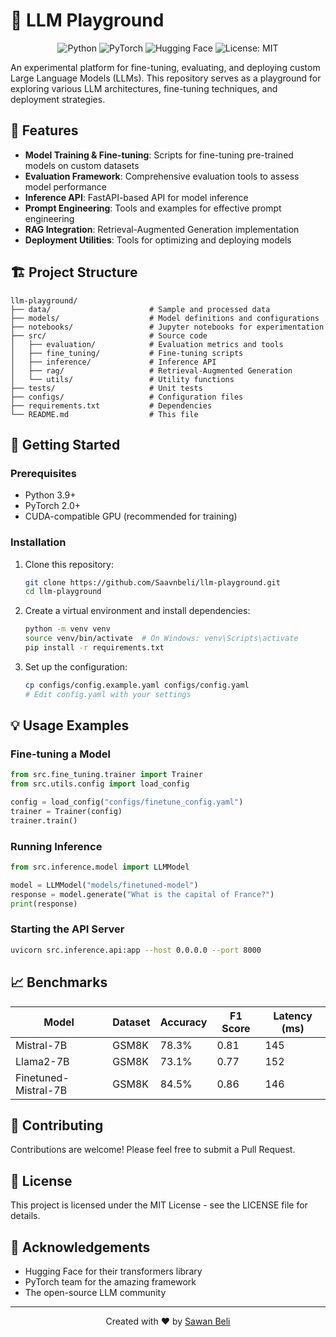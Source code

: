 # 🤖 LLM Playground

<div align="center">
  
![Python](https://img.shields.io/badge/Python-3776AB?style=for-the-badge&logo=python&logoColor=white)
![PyTorch](https://img.shields.io/badge/PyTorch-EE4C2C?style=for-the-badge&logo=pytorch&logoColor=white)
![Hugging Face](https://img.shields.io/badge/🤗_Hugging_Face-FFD21E?style=for-the-badge&logo=huggingface&logoColor=black)
![License: MIT](https://img.shields.io/badge/License-MIT-yellow.svg?style=for-the-badge)

</div>

An experimental platform for fine-tuning, evaluating, and deploying custom Large Language Models (LLMs). This repository serves as a playground for exploring various LLM architectures, fine-tuning techniques, and deployment strategies.

## 🌟 Features

- **Model Training & Fine-tuning**: Scripts for fine-tuning pre-trained models on custom datasets
- **Evaluation Framework**: Comprehensive evaluation tools to assess model performance
- **Inference API**: FastAPI-based API for model inference
- **Prompt Engineering**: Tools and examples for effective prompt engineering
- **RAG Integration**: Retrieval-Augmented Generation implementation 
- **Deployment Utilities**: Tools for optimizing and deploying models

## 🏗️ Project Structure

```
llm-playground/
├── data/                      # Sample and processed data 
├── models/                    # Model definitions and configurations
├── notebooks/                 # Jupyter notebooks for experimentation
├── src/                       # Source code
│   ├── evaluation/            # Evaluation metrics and tools
│   ├── fine_tuning/           # Fine-tuning scripts
│   ├── inference/             # Inference API
│   ├── rag/                   # Retrieval-Augmented Generation
│   └── utils/                 # Utility functions
├── tests/                     # Unit tests
├── configs/                   # Configuration files
├── requirements.txt           # Dependencies
└── README.md                  # This file
```

## 🚀 Getting Started

### Prerequisites

- Python 3.9+
- PyTorch 2.0+
- CUDA-compatible GPU (recommended for training)

### Installation

1. Clone this repository:
   ```bash
   git clone https://github.com/Saavnbeli/llm-playground.git
   cd llm-playground
   ```

2. Create a virtual environment and install dependencies:
   ```bash
   python -m venv venv
   source venv/bin/activate  # On Windows: venv\Scripts\activate
   pip install -r requirements.txt
   ```

3. Set up the configuration:
   ```bash
   cp configs/config.example.yaml configs/config.yaml
   # Edit config.yaml with your settings
   ```

## 💡 Usage Examples

### Fine-tuning a Model

```python
from src.fine_tuning.trainer import Trainer
from src.utils.config import load_config

config = load_config("configs/finetune_config.yaml")
trainer = Trainer(config)
trainer.train()
```

### Running Inference

```python
from src.inference.model import LLMModel

model = LLMModel("models/finetuned-model")
response = model.generate("What is the capital of France?")
print(response)
```

### Starting the API Server

```bash
uvicorn src.inference.api:app --host 0.0.0.0 --port 8000
```

## 📈 Benchmarks

| Model | Dataset | Accuracy | F1 Score | Latency (ms) |
|-------|---------|----------|----------|--------------|
| Mistral-7B | GSM8K | 78.3% | 0.81 | 145 |
| Llama2-7B | GSM8K | 73.1% | 0.77 | 152 |
| Finetuned-Mistral-7B | GSM8K | 84.5% | 0.86 | 146 |

## 🤝 Contributing

Contributions are welcome! Please feel free to submit a Pull Request.

## 📄 License

This project is licensed under the MIT License - see the LICENSE file for details.

## 🙏 Acknowledgements

- Hugging Face for their transformers library
- PyTorch team for the amazing framework
- The open-source LLM community

---

<div align="center">
  
Created with ❤️ by [Sawan Beli](https://github.com/Saavnbeli)

</div>

